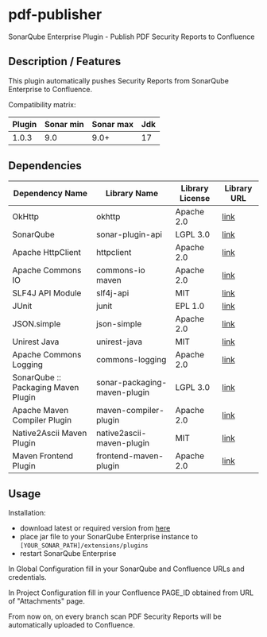 # pdf-publisher
SonarQube Enterprise Plugin - Publish PDF Security Reports to Confluence

## Description / Features

This plugin automatically pushes Security Reports from SonarQube Enterprise to Confluence.

Compatibility matrix:

| Plugin | Sonar min | Sonar max | Jdk |
|--------|-----------|-----------|-----|
| 1.0.3  | 9.0       | 9.0+      | 17  |

## Dependencies

| Dependency Name | Library Name | Library License | Library URL |
|-----------------|--------------|-----------------|--------------|
| OkHttp	| okhttp | Apache 2.0 | [link](https://mvnrepository.com/artifact/com.squareup.okhttp3/okhttp) |
| SonarQube | sonar-plugin-api | LGPL 3.0 | [link](https://mvnrepository.com/artifact/org.sonarsource.sonarqube/sonar-plugin-api) |
| Apache HttpClient | httpclient | Apache 2.0 | [link](https://mvnrepository.com/artifact/org.apache.httpcomponents/httpclient) | 
| Apache Commons IO | commons-io maven | Apache 2.0 | [link](https://mvnrepository.com/artifact/commons-io/commons-io) |
| SLF4J API Module | slf4j-api | MIT | [link](https://mvnrepository.com/artifact/org.slf4j/slf4j-api) |
| JUnit | junit | EPL 1.0 | [link](https://mvnrepository.com/artifact/junit/junit) |
| JSON.simple | json-simple | Apache 2.0 | [link](https://mvnrepository.com/artifact/com.googlecode.json-simple/json-simple) |
| Unirest Java | unirest-java | MIT | [link](https://mvnrepository.com/artifact/com.mashape.unirest/unirest-java) |
| Apache Commons Logging | commons-logging | Apache 2.0 | [link](https://mvnrepository.com/artifact/commons-logging/commons-logging) |
| SonarQube :: Packaging Maven Plugin | sonar-packaging-maven-plugin | LGPL 3.0 | [link](https://mvnrepository.com/artifact/org.sonarsource.sonar-packaging-maven-plugin/sonar-packaging-maven-plugin) |
| Apache Maven Compiler Plugin | maven-compiler-plugin | Apache 2.0 | [link](https://mvnrepository.com/artifact/org.apache.maven.plugins/maven-compiler-plugin) |
| Native2Ascii Maven Plugin | native2ascii-maven-plugin | MIT | [link](https://mvnrepository.com/artifact/org.codehaus.mojo/native2ascii-maven-plugin) |
| Maven Frontend Plugin | frontend-maven-plugin | Apache 2.0 | [link](https://mvnrepository.com/artifact/com.github.eirslett/frontend-maven-plugin) | 



## Usage

Installation:
- download latest or required version from [here](https://github.com/linuxpolska/pdf-publisher/releases)
- place jar file to your SonarQube Enterprise instance to ```[YOUR_SONAR_PATH]/extensions/plugins```
- restart SonarQube Enterprise

In Global Configuration fill in your SonarQube and Confluence URLs and credentials.

In Project Configuration fill in your Confluence PAGE_ID obtained from URL of "Attachments" page.

From now on, on every branch scan PDF Security Reports will be automatically uploaded to Confluence.
